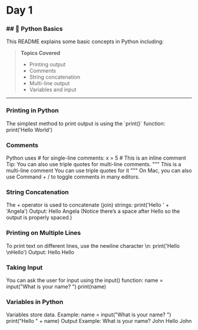 # Day 1  

<h3>## 🐍 Python Basics</h3>  

This README explains some basic concepts in Python including:  

> **Topics Covered**
> - Printing output  
> - Comments  
> - String concatenation  
> - Multi-line output  
> - Variables and input  

---

<h3>Printing in Python </h3>
The simplest method to print output is using the `print()` function:  
print('Hello World')<br>


<h3>Comments </h3>
Python uses # for single-line comments:
x = 5  # This is an inline comment
Tip:
You can also use triple quotes for multi-line comments.
"""
This is a multi-line comment
You can use triple quotes for it
"""
On Mac, you can also use Command + / to toggle comments in many editors.<br>


<h3> String Concatenation </h3>
The + operator is used to concatenate (join) strings:
print('Hello ' + 'Angela')
Output:
Hello Angela
(Notice there’s a space after Hello so the output is properly spaced.)<br>


<h3>Printing on Multiple Lines </h3>
To print text on different lines, use the newline character \n:
print('Hello \nHello')
Output:
Hello
Hello<br>


<h3>Taking Input </h3>
You can ask the user for input using the input() function:
name = input("What is your name? ")
print(name) <br>


<h3>Variables in Python</h3>
Variables store data. Example:
name = input("What is your name? ")
print("Hello " + name)
Output Example:
What is your name? John
Hello John